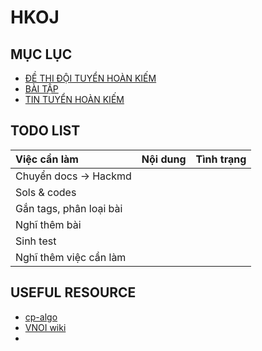 HKOJ
===

MỤC LỤC
---
- [ĐỀ THI ĐỘI TUYỂN HOÀN KIẾM](HKContest/HKContest.md)
- [BÀI TẬP](HKWiki/HKWiki.md)
- [TIN TUYỂN HOÀN KIẾM](HKWiki/HKWiki.md)


TODO LIST
---

| Việc cần làm            | Nội dung | Tình trạng |
|:----------------------- | -------- | ---------- |
| Chuyển docs -> Hackmd   |          |            |
| Sols & codes            |          |            |
| Gắn tags, phân loại bài |          |            |
| Nghĩ thêm bài           |          |            |
| Sinh test               |          |            |
| Nghĩ thêm việc cần làm  |          |            |

USEFUL RESOURCE
---
- [cp-algo](https://cp-algorithms.com/)
- [VNOI wiki](https://vnoi.info/wiki/Home)
- 
